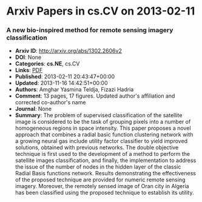 # Arxiv Papers in cs.CV on 2013-02-11
### A new bio-inspired method for remote sensing imagery classification
- **Arxiv ID**: http://arxiv.org/abs/1302.2606v2
- **DOI**: None
- **Categories**: **cs.NE**, cs.CV
- **Links**: [PDF](http://arxiv.org/pdf/1302.2606v2)
- **Published**: 2013-02-11 20:43:47+00:00
- **Updated**: 2013-11-16 14:42:51+00:00
- **Authors**: Amghar Yasmina Teldja, Fizazi Hadria
- **Comment**: 13 pages, 17 figures. Updated author's affiliation and corrected
  co-author's name
- **Journal**: None
- **Summary**: The problem of supervised classification of the satellite image is considered to be the task of grouping pixels into a number of homogeneous regions in space intensity. This paper proposes a novel approach that combines a radial basic function clustering network with a growing neural gas include utility factor classifier to yield improved solutions, obtained with previous networks. The double objective technique is first used to the development of a method to perform the satellite images classification, and finally, the implementation to address the issue of the number of nodes in the hidden layer of the classic Radial Basis functions network. Results demonstrating the effectiveness of the proposed technique are provided for numeric remote sensing imagery. Moreover, the remotely sensed image of Oran city in Algeria has been classified using the proposed technique to establish its utility.



